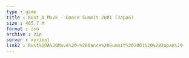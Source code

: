 ```yaml
---
type : game
title : Bust A Move - Dance Summit 2001 (Japan)
size : 465.7 M
format : iso
archive : zip
server : myrient
link2 : Bust%20A%20Move%20-%20Dance%20Summit%202001%20%28Japan%29
---
```

